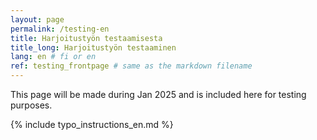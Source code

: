 ```yaml
---
layout: page
permalink: /testing-en
title: Harjoitustyön testaamisesta
title_long: Harjoitustyön testaaminen
lang: en # fi or en
ref: testing_frontpage # same as the markdown filename
---
```


This page will be made during Jan 2025 and is included here for testing purposes. 


{% include typo_instructions_en.md %}
